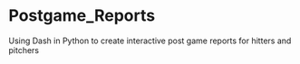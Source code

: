 # Postgame_Reports
Using Dash in Python to create interactive post game reports for hitters and pitchers
